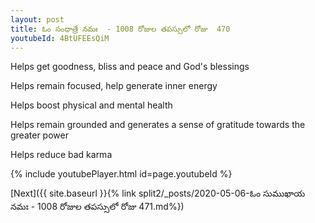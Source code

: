 ```yaml
---
layout: post
title: ఓం సంధాత్రే నమః  - 1008 రోజుల తపస్సులో రోజు  470
youtubeId: 4BtUFEEsQiM
---
```

 
 
Helps get goodness, bliss and peace and God's blessings
 
Helps remain focused, help generate inner energy 
 
Helps boost physical and mental health 
 
Helps remain grounded and generates a sense of gratitude towards the greater power 
 
Helps reduce bad karma
 
 
 
 


{% include youtubePlayer.html id=page.youtubeId %}
 
[Next]({{ site.baseurl }}{% link  split2/_posts/2020-05-06-ఓం సుముఖాయ నమః  - 1008 రోజుల తపస్సులో రోజు  471.md%})
 
